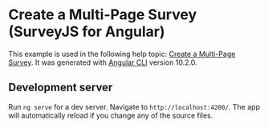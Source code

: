 # Create a Multi-Page Survey (SurveyJS for Angular)

This example is used in the following help topic: [Create a Multi-Page Survey](https://surveyjs.io/Documentation/Library?id=design-survey-create-a-multi-page-survey). It was generated with [Angular CLI](https://github.com/angular/angular-cli) version 10.2.0.

## Development server

Run `ng serve` for a dev server. Navigate to `http://localhost:4200/`. The app will automatically reload if you change any of the source files.